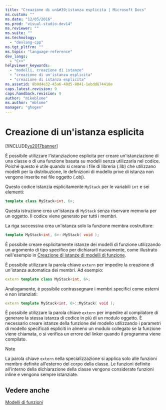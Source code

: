 ```yaml
---
title: "Creazione di un&#39;istanza esplicita | Microsoft Docs"
ms.custom: ""
ms.date: "12/05/2016"
ms.prod: "visual-studio-dev14"
ms.reviewer: ""
ms.suite: ""
ms.technology: 
  - "devlang-cpp"
ms.tgt_pltfrm: ""
ms.topic: "language-reference"
dev_langs: 
  - "C++"
helpviewer_keywords: 
  - "modelli, creazione di istanze"
  - "creazione di un'istanza esplicita"
  - "creazione di istanza esplicita"
ms.assetid: 8b0d4e32-45a6-49d5-8041-1ebdd674410e
caps.latest.revision: 9
caps.handback.revision: 9
author: "mikeblome"
ms.author: "mblome"
manager: "ghogen"
---
```

# Creazione di un&#39;istanza esplicita
[!INCLUDE[vs2017banner](../assembler/inline/includes/vs2017banner.md)]

È possibile utilizzare l'istanziazione esplicita per creare un'istanziazione di una classe o di una funzione basata su modelli senza utilizzarla nel codice.  Poiché questo è utile quando si creano i file di libreria \(.lib\) che utilizzano modelli per la distribuzione, le definizioni di modello prive di istanza non vengono inserite nei file oggetto \(.obj\).  
  
 Questo codice istanzia esplicitamente `MyStack` per le variabili `int` e sei elementi:  
  
```cpp  
template class MyStack<int, 6>;  
```  
  
 Questa istruzione crea un'istanza di `MyStack` senza riservare memoria per un oggetto.  Il codice viene generato per tutti i membri.  
  
 La riga successiva crea un'istanza solo la funzione membra costruttore:  
  
```cpp  
template MyStack<int, 6>::MyStack( void );  
```  
  
 È possibile creare esplicitamente istanze dei modelli di funzione utilizzando un argomento di tipo specifico per dichiararli nuovamente, come illustrato nell'esempio in [Creazione di istanze di modelli di funzione](../cpp/function-template-instantiation.md).  
  
 È possibile utilizzare la parola chiave `extern` per impedire la creazione di un'istanza automatica dei membri.  Ad esempio:  
  
```cpp  
extern template class MyStack<int, 6>;  
```  
  
 Analogamente, è possibile contrassegnare i membri specifici come esterni e non istanziati:  
  
```cpp  
extern template MyStack<int, 6>::MyStack( void );  
```  
  
 È possibile utilizzare la parola chiave `extern` per impedire al compilatore di generare la stessa istanza di codice in più di un modulo oggetto.  È necessario creare istanze della funzione del modello utilizzando i parametri di modello specificati espliciti in almeno un modulo collegato se la funzione viene chiamata, o si verifica un errore del linker quando il programma viene compilato.  
  
> [!NOTE]
>  La parola chiave `extern` nella specializzazione si applica solo alle funzioni membro definite all'esterno del corpo della classe.  Le funzioni definite all'interno della dichiarazione della classe vengono considerate funzioni inline e vengono sempre istanziate.  
  
## Vedere anche  
 [Modelli di funzioni](../cpp/function-templates.md)